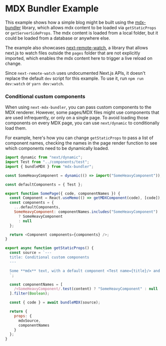 # MDX Bundler Example

This example shows how a simple blog might be built using the
[mdx-bundler](https://github.com/kentcdodds/mdx-bundler) library, which allows
mdx content to be loaded via `getStaticProps` or `getServerSideProps`. The mdx
content is loaded from a local folder, but it could be loaded from a database or
anywhere else.

The example also showcases
[next-remote-watch](https://github.com/hashicorp/next-remote-watch), a library
that allows next.js to watch files outside the `pages` folder that are not
explicitly imported, which enables the mdx content here to trigger a live reload
on change.

Since `next-remote-watch` uses undocumented Next.js APIs, it doesn't replace the
default `dev` script for this example. To use it, run `npm run dev:watch` or
`yarn dev:watch`.

### Conditional custom components

When using `next-mdx-bundler`, you can pass custom components to the MDX
renderer. However, some pages/MDX files might use components that are used
infrequently, or only on a single page. To avoid loading those components on
every MDX page, you can use `next/dynamic` to conditionally load them.

For example, here's how you can change `getStaticProps` to pass a list of
component names, checking the names in the page render function to see which
components need to be dynamically loaded.

```js
import dynamic from "next/dynamic";
import Test from "../components/test";
import { bundleMDX } from "mdx-bundler";

const SomeHeavyComponent = dynamic(() => import("SomeHeavyComponent"));

const defaultComponents = { Test };

export function SomePage({ code, componentNames }) {
  const Component = React.useMemo(() => getMDXComponent(code), [code]);
  const components = {
    ...defaultComponents,
    SomeHeavyComponent: componentNames.includes("SomeHeavyComponent")
      ? SomeHeavyComponent
      : null
  };

  return <Component components={components} />;
}

export async function getStaticProps() {
  const source = `---
  title: Conditional custom components
  ---

  Some **mdx** text, with a default component <Test name={title}/> and a Heavy component <SomeHeavyComponent />
  `;

  const componentNames = [
    /<SomeHeavyComponent/.test(content) ? "SomeHeavyComponent" : null
  ].filter(Boolean);

  const { code } = await bundleMDX(source);

  return {
    props: {
      mdxSource,
      componentNames
    }
  };
}
```

